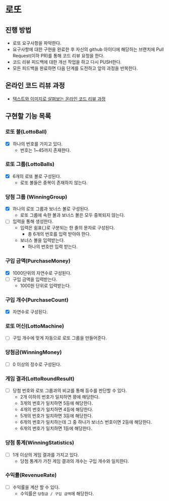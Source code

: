 # 로또
## 진행 방법
* 로또 요구사항을 파악한다.
* 요구사항에 대한 구현을 완료한 후 자신의 github 아이디에 해당하는 브랜치에 Pull Request(이하 PR)를 통해 코드 리뷰 요청을 한다.
* 코드 리뷰 피드백에 대한 개선 작업을 하고 다시 PUSH한다.
* 모든 피드백을 완료하면 다음 단계를 도전하고 앞의 과정을 반복한다.

## 온라인 코드 리뷰 과정
* [텍스트와 이미지로 살펴보는 온라인 코드 리뷰 과정](https://github.com/next-step/nextstep-docs/tree/master/codereview)

## 구현할 기능 목록

### 로또 볼(LottoBall)
- [x] 하나의 번호를 가지고 있다.
  - 번호는 1~45까지 존재한다.

### 로또 그룹(LottoBalls)
- [x] 6개의 로또 볼로 구성된다.
  - 로또 볼들은 중복이 존재하지 않는다.

### 당첨 그룹 (WinningGroup)
- [x] 하나의 로또 그룹과 보너스 볼로 구성된다.
  - 로또 그룹에 속한 볼과 보너스 볼은 모두 중복되지 않는다.
- [ ] 입력을 통해 생성한다.
    - 입력은 쉼표(,)로 구분되는 한 줄의 문자로 구성된다.
      - 총 6개의 번호를 입력 받아야 한다.
    - 보너스 볼을 입력받는다.
      - 하나의 번호만 입력 받는다.

### 구입 금액(PurchaseMoney)
- [x] 1000단위의 자연수로 구성된다.
- [ ] 구입 금액을 입력받는다.
  - 1000원 단위로 입력받는다.

### 구입 개수(PurchaseCount)
- [x] 자연수로 구성된다.

### 로또 머신(LottoMachine)
- [ ] 구입 개수에 맞게 자동으로 로또 그룹을 만들어준다.

### 당첨금(WinningMoney)
- [ ] 0 이상의 정수로 구성된다.

### 게임 결과(LottoRoundResult) 
- [ ] 당첨 번호와 로또 그룹과의 비교를 통해 등수를 판단할 수 있다.
    - 2개 이하의 번호가 일치하면 꽝에 해당한다.
    - 3개의 번호가 일치하면 5등에 해당한다.
    - 4개의 번호가 일치하면 4등에 해당한다.
    - 5개의 번호가 일치하면 3등에 해당한다.
    - 6개의 번호가 일치하는데 그 중 하나가 보너스 번호이면 2등에 해당한다.
    - 6개의 번호가 일치하면 1등에 해당한다.

### 당첨 통계(WinningStatistics)
- [ ] 1개 이상의 게임 결과를 가지고 있다. 
    - 당첨 통계가 가진 게임 결과의 개수는 구입 개수와 일치한다.

### 수익률(RevenueRate)
- [ ] 수익률을 계산 할 수 있다.
    - 수익률은 `당첨금 / 구입 금액`에 해당한다.
